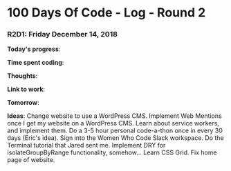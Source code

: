 # 100 Days Of Code - Log - Round 2

### R2D1: Friday December 14, 2018

**Today's progress**:

**Time spent coding**:

**Thoughts**:

**Link to work**:

**Tomorrow**:

**Ideas**: Change website to use a WordPress CMS. Implement Web Mentions once I get my website on a WordPress CMS. Learn about service workers, and implement them. Do a 3-5 hour personal code-a-thon once in every 30 days (Eric's idea). Sign into the Women Who Code Slack workspace. Do the Terminal tutorial that Jared sent me. Implement DRY for isolateGroupByRange functionality, somehow... Learn CSS Grid. Fix home page of website.
